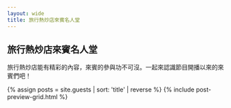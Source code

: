 ```yaml
---
layout: wide
title: 旅行熱炒店來賓名人堂
---
```


<h2>旅行熱炒店來賓名人堂</h2>

旅行熱炒店能有精彩的內容，來賓的參與功不可沒。一起來認識節目開播以來的來賓們吧！

{% assign posts = site.guests | sort: 'title' | reverse %}
{% include post-preview-grid.html %}
